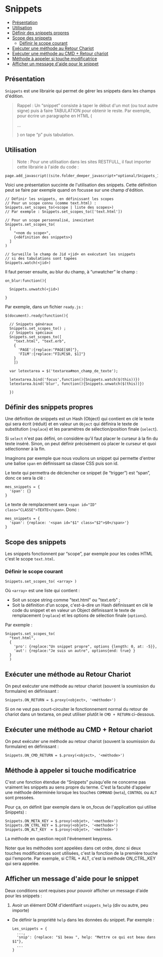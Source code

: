 # Snippets

* [Présentation](#presentation_de_snippets)
* [Utilisation](#utilisation_des_snippets)
* [Définir des snippets propres](#definir_des_snippets_propres)
* [Scope des snippets](#fonction_par_scope)
  * [Définir le scope courant](#definir_le_scope_courant)
* [Exécuter une méthode au Retour Chariot](#executer_une_methode_au_return_seul)
* [Exécuter une méthode au CMD + Retour chariot](#executer_une_methode_on_return)
* [Méthode à appeler si touche modificatrice](#methode_a_appeler_quand_modifier)
* [Afficher un message d'aide pour le snippet](#afficher_message_help)

<a name='presentation_de_snippets'></a>

## Présentation

`Snippets` est une librairie qui permet de gérer les snippets dans les champs d'édition.

> Rappel : Un “snippet” consiste à taper le début d'un mot (ou tout autre signe) puis à faire TABULATION pour obtenir le reste. Par exemple, pour écrire un paragraphe en HTML (<p>...</p>) on tape “p” puis tabulation.


<a name='utilisation_des_snippets'></a>

## Utilisation

> Note : Pour une utilisation dans les sites RESTFULL, il faut importer cette librairie à l'aide du code :

    page.add_javascript((site.folder_deeper_javascript+"optional/Snippets_1.1.js").to_s)

Voici une présentation succinte de l'utilisation des snippets. Cette définition peut se faire par exemple quand on focusse sur une champ d'édition.

    // Définir les snippets, en définissant les scopes
    // Pour un scope connu (comme text.html) :
    Snippets.set_scopes_to(<scope | liste des scopes>)
    // Par exemple : Snippets.set_scopes_to(['text.html'])

    // Pour un scope personnalisé, inexistant
    Snippets.set_scopes_to(
      [
        "<nom du scope>",
        {<définition des snippets>}
      ]
    )

    // Surveille le champ de Jid +jid+ en exécutant les snippets
    // si des tabulations sont tapées
    Snippets.watch(<jid>)

Il faut penser ensuite, au blur du champ, à “unwatcher” le champ :

    on_blur:function(){

      Snippets.unwatch(<jid>)

    }

Par exemple, dans un fichier `ready.js` :

    $(document).ready(function(){

      // Snippets généraux
      Snippets.set_scopes_to() ;
      // Snippets spéciaux
      Snippets.set_scopes_to([
        "text.html", "text.erb",
        {
          'PAGE':{replace:"PAGE[$0]"},
          'FILM':{replace:"FILM[$0, $1]"}
        }
        ])

      var letextarea = $('textarea#mon_champ_de_texte');

      letextarea.bind('focus',function(){Snippets.watch($(this))})
      letextarea.bind('blur', function(){Snippets.unwatch($(this))})

      })

<a name='definir_des_snippets_propres'></a>

## Définir des snippets propres

Une définition de snippets est un Hash (Object) qui contient en clé le texte qui sera écrit (réduit) et en valeur un `Object` qui définira le texte de substitution (`replace`) et les paramètres de sélection/position finale (`select`).

Si `select` n'est pas défini, on considère qu'il faut placer le curseur à la fin du texte inséré. Sinon, on peut définir précisément où placer le curseur et quoi sélectionner à la fin.

Imaginons par exemple que nous voulions un snippet qui permette d'entrer une balise `span` en définissant sa classe CSS puis son id.

Le texte qui permettra de déclencher ce snippet (le “trigger”) est “span”, donc ce sera la clé :

    mes_snippets = {
      'span': {}
    }

Le texte de remplacement sera `<span id="ID" class="CLASSE">TEXTE</span>`. Donc :

    mes_snippets = {
      'span': {replace: '<span id="$1" class="$2">$0</span>'}
    }

<a name='fonction_par_scope'></a>

## Scope des snippets

Les snippets fonctionnent par “scope”, par exemple pour les codes HTML c'est le scope `text.html`.

<a name='definir_le_scope_courant'></a>

### Définir le scope courant

    Snippets.set_scopes_to( <array> )

Où `<array>` est une liste qui contient :

* Soit un scope string comme "text.html" ou "text.erb" ;
* Soit la définition d'un scope, c'est-à-dire un Hash définissant en clé le code du snippet et en valeur un Object définissant le texte de remplacement (`replace`) et les options de sélection finale (`options`).

Par exemple :

    Snippets.set_scopes_to(
      "text.html",
      {
        'pro': {replace:"Un snippet propre", options {length: 0, at: -5}},
        'aut': {replace:"Je suis un autre", options{end: true} }
      }
      )


<a name='executer_une_methode_au_return_seul'></a>

## Exécuter une méthode au Retour Chariot

On peut exécuter une méthode au retour chariot (souvent la soumission du formulaire) en définissant :

    Snippets.ON_RETURN = $.proxy(<object>, '<méthode>')

Si on ne veut pas court-circuiter le fonctionnement normal du retour de chariot dans un textarea, on peut utiliser plutôt le `CMD + RETURN` ci-dessous.

<a name='executer_une_methode_on_return'></a>

## Exécuter une méthode au CMD + Retour chariot

On peut exécuter une méthode au retour chariot (souvent la soumission du formulaire) en définissant :

    Snippets.ON_CMD_RETURN = $.proxy(<object>, '<méthode>')


<a name='methode_a_appeler_quand_modifier'></a>

## Méthode à appeler si touche modificatrice

C'est une fonction étendue de “Snippets” puisqu'elle ne concerne pas vraiment les snippets au sens propre du terme. C'est la faculté d'appeler une méthode déterminée lorsque les touches `COMMAND` (`meta`), `CONTROL` ou `ALT` sont pressées.

Pour ça, on définit (par exemple dans le on_focus de l'application qui utilise Snippets) :

    Snippets.ON_META_KEY = $.proxy(<objet>, '<methode>')
    Snippets.ON_CTRL_KEY = $.proxy(<objet>, '<methode>')
    Snippets.ON_ALT_KEY  = $.proxy(<objet>, '<methode>')

La méthode en question reçoit l'évènement keypress.

Noter que les méthodes sont appelées dans cet ordre, donc si deux touches modificatrices sont utilisées, c'est la fonction de la première touche qui l'emporte. Par exemple, si CTRL + ALT, c'est la méthode ON_CTRL_KEY qui sera appelée.

<a name='afficher_message_help'></a>

## Afficher un message d'aide pour le snippet

Deux conditions sont requises pour pouvoir afficher un message d'aide pour les snippets&nbsp;:

1. Avoir un élément DOM d'identifiant `snippets_help` (div ou autre, peu importe)
* De définir la propriété `help` dans les données du snippet. Par exemple&nbsp;:

      Les_snippets = {
        ...,
        'snip': {replace: "$1 beau ", help: "Mettre ce qui est beau dans $1"},
        ...
      }
